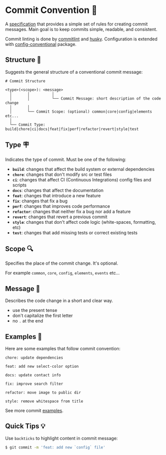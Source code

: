 # Commit Convention 📄

A [specification](https://www.conventionalcommits.org/) that provides a simple set of rules for creating commit messages. Main goal is to keep commits simple, readable, and consistent.

Commit linting is done by [commitlint](https://github.com/conventional-changelog/commitlint) and [husky](https://github.com/typicode/husky). Configuration is extended with [config-conventional](https://github.com/conventional-changelog/commitlint/tree/master/%40commitlint/config-conventional) package.

## Structure 🧬

Suggests the general structure of a conventional commit message:

```
# Commit Structure

<type>(<scope>): <message>
  │       │          │
  │       │          └── Commit Message: short description of the code change
  │       │
  │       └── Commit Scope: (optional) common|core|config|elements etc...
  │
  └── Commit Type: build|chore|ci|docs|feat|fix|perf|refactor|revert|style|test
```

## Type 🪧

Indicates the type of commit. Must be one of the following:

- **`build`**: changes that affect the build system or external dependencies
- **`chore`**: changes that don't modify src or test files
- **`ci`**: changes that affect CI (Continuous Integrations) config files and scripts
- **`docs`**: changes that affect the documentation
- **`feat`**: changes that introduce a new feature
- **`fix`**: changes that fix a bug
- **`perf`**: changes that improves code performance
- **`refactor`**: changes that neither fix a bug nor add a feature
- **`revert`**: changes that revert a previous commit
- **`style`**: changes that don't affect code logic (white-spaces, formatting, etc)
- **`test`**: changes that add missing tests or correct existing tests

## Scope 🔍

Specifies the place of the commit change. It's optional.

For example `common`, `core`, `config`, `elements`, `events` etc...

## Message 💬

Describes the code change in a short and clear way.

- use the present tense
- don't capitalize the first letter
- no `.` at the end

## Examples 📂

Here are some examples that follow commit convention:

```
chore: update dependencies
```

```
feat: add new select-color option
```

```
docs: update contact info
```

```
fix: improve search filter
```

```
refactor: move image to public dir
```

```
style: remove whitespace from title
```

See more commit [examples](https://github.com/ivodolenc/vuenex/commits/main).

## Quick Tips 💡

Use `backticks` to highlight content in commit message:

```sh
$ git commit -m 'feat: add new `config` file'
```
